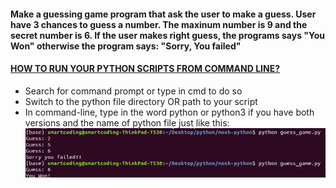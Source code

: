 #### Make a guessing game program that ask the user to make a guess. User have 3 chances to guess a number. The maxinum number is 9 and the secret number is 6. If the user makes right guess, the programs says "You Won" otherwise the program says: "Sorry, You failed"
#### [HOW TO RUN YOUR PYTHON SCRIPTS FROM COMMAND LINE?](https://docs.python.org/3/faq/windows.html)
* Search for command prompt or type in cmd to do so
* Switch to the python file directory OR path to your script
* In command-line, type in the word python or python3 if you have both versions and the name of python file just like this:
![Run Python Script](https://github.com/MishiCodes/Python/blob/master/guess_game/Screenshot%20from%202020-01-03%2002-20-10.png)

